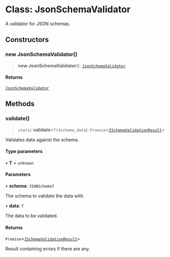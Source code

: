 # Class: JsonSchemaValidator

A validator for JSON schemas.

## Constructors

### new JsonSchemaValidator()

> **new JsonSchemaValidator**(): [`JsonSchemaValidator`](JsonSchemaValidator.md)

#### Returns

[`JsonSchemaValidator`](JsonSchemaValidator.md)

## Methods

### validate()

> `static` **validate**\<`T`\>(`schema`, `data`): `Promise`\<[`ISchemaValidationResult`](../interfaces/ISchemaValidationResult.md)\>

Validates data against the schema.

#### Type parameters

• **T** = `unknown`

#### Parameters

• **schema**: `JSONSchema7`

The schema to validate the data with.

• **data**: `T`

The data to be validated.

#### Returns

`Promise`\<[`ISchemaValidationResult`](../interfaces/ISchemaValidationResult.md)\>

Result containing errors if there are any.

